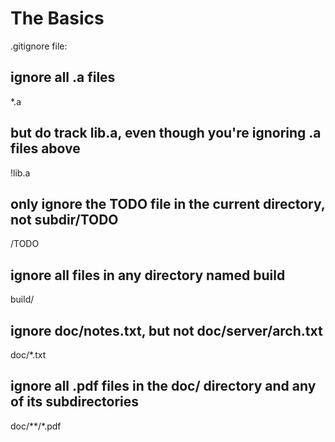# The Basics




.gitignore file:

## ignore all .a files
*.a

## but do track lib.a, even though you're ignoring .a files above
!lib.a

## only ignore the TODO file in the current directory, not subdir/TODO
/TODO

## ignore all files in any directory named build
build/

## ignore doc/notes.txt, but not doc/server/arch.txt
doc/*.txt

## ignore all .pdf files in the doc/ directory and any of its subdirectories
doc/**/*.pdf
